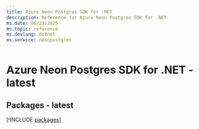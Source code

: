 ```yaml
---
title: Azure Neon Postgres SDK for .NET
description: Reference for Azure Neon Postgres SDK for .NET
ms.date: 06/23/2025
ms.topic: reference
ms.devlang: dotnet
ms.service: neonpostgres
---
```

# Azure Neon Postgres SDK for .NET - latest
## Packages - latest
[!INCLUDE [packages](neon-postgres-index.md)]